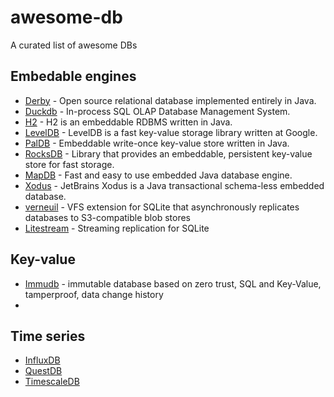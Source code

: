 # awesome-db
A curated list of awesome DBs

Embedable engines
-----------------
* [Derby](https://db.apache.org/derby/) - Open source relational database implemented entirely in Java.
* [Duckdb](https://github.com/duckdb/duckdb) - In-process SQL OLAP Database Management System.
* [H2](https://github.com/h2database/h2database) - H2 is an embeddable RDBMS written in Java.
* [LevelDB](https://github.com/google/leveldb) - LevelDB is a fast key-value storage library written at Google.
* [PalDB](https://github.com/linkedin/PalDB) - Embeddable write-once key-value store written in Java.
* [RocksDB](https://github.com/facebook/rocksdb) - Library that provides an embeddable, persistent key-value store for fast storage.
* [MapDB](https://github.com/jankotek/mapdb/) - Fast and easy to use embedded Java database engine.
* [Xodus](https://github.com/JetBrains/xodus/) - JetBrains Xodus is a Java transactional schema-less embedded database.
* [verneuil](https://github.com/backtrace-labs/verneuil) - VFS extension for SQLite that asynchronously replicates databases to S3-compatible blob stores
* [Litestream](https://github.com/benbjohnson/litestream) - Streaming replication for SQLite
 
Key-value
--------- 
* [Immudb](https://codenotary.com/technologies/immudb/) - immutable database based on zero trust, SQL and Key-Value, tamperproof, data change history
* 
Time series
------------
* [InfluxDB](https://github.com/influxdata/influxdb)
* [QuestDB](https://github.com/questdb/questdb)
* [TimescaleDB](https://github.com/timescale/timescaledb)
